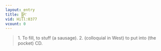 ```yaml
---
layout: entry
title: སྒྱོང་
vid: Hill:0377
vcount: 0
---
```


> 1\.
 To fill, to stuff (a sausage)\.
 2\.
 (colloquial in West) to put into (the pocket) CD\.

